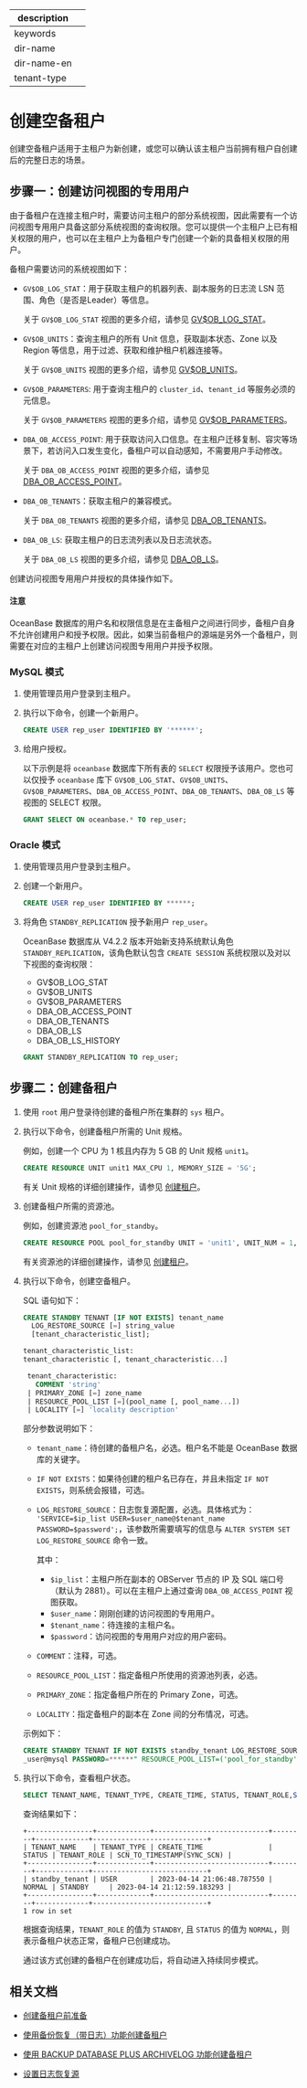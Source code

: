 |description||
|---|---|
|keywords||
|dir-name||
|dir-name-en||
|tenant-type||

# 创建空备租户

创建空备租户适用于主租户为新创建，或您可以确认该主租户当前拥有租户自创建后的完整日志的场景。

## 步骤一：创建访问视图的专用用户

由于备租户在连接主租户时，需要访问主租户的部分系统视图，因此需要有一个访问视图专用用户具备这部分系统视图的查询权限。您可以提供一个主租户上已有相关权限的用户，也可以在主租户上为备租户专门创建一个新的具备相关权限的用户。

备租户需要访问的系统视图如下：

* `GV$OB_LOG_STAT`：用于获取主租户的机器列表、副本服务的日志流 LSN 范围、角色（是否是Leader）等信息。
  
  关于 `GV$OB_LOG_STAT` 视图的更多介绍，请参见 [GV$OB_LOG_STAT](../../../../700.reference/700.system-views/400.system-view-of-mysql-mode/300.performance-view-of-mysql-mode/1900.gv-ob_log_stat-of-mysql-mode.md)。

* `GV$OB_UNITS`：查询主租户的所有 Unit 信息，获取副本状态、Zone 以及 Region 等信息，用于过滤、获取和维护租户机器连接等。

  关于 `GV$OB_UNITS` 视图的更多介绍，请参见 [GV$OB_UNITS](../../../../700.reference/700.system-views/400.system-view-of-mysql-mode/300.performance-view-of-mysql-mode/3900.gv-ob_units-of-mysql-mode.md)。

* `GV$OB_PARAMETERS`: 用于查询主租户的 `cluster_id`、`tenant_id` 等服务必须的元信息。

  关于 `GV$OB_PARAMETERS` 视图的更多介绍，请参见 [GV$OB_PARAMETERS](../../../../700.reference/700.system-views/400.system-view-of-mysql-mode/300.performance-view-of-mysql-mode/2100.gv-ob_parameters-of-mysql-mode.md)。

* `DBA_OB_ACCESS_POINT`: 用于获取访问入口信息。在主租户迁移复制、容灾等场景下，若访问入口发生变化，备租户可以自动感知，不需要用户手动修改。

  关于 `DBA_OB_ACCESS_POINT` 视图的更多介绍，请参见 [DBA_OB_ACCESS_POINT](../../../../700.reference/700.system-views/400.system-view-of-mysql-mode/200.dictionary-view-of-mysql-mode/5400.o-dba_ob_access_point-of-mysql-mode.md)。

* `DBA_OB_TENANTS`：获取主租户的兼容模式。

  关于 `DBA_OB_TENANTS` 视图的更多介绍，请参见 [DBA_OB_TENANTS](../../../../700.reference/700.system-views/400.system-view-of-mysql-mode/200.dictionary-view-of-mysql-mode/12000.o-dba_ob_tenants-of-mysql-mode.md)。
  
* `DBA_OB_LS`: 获取主租户的日志流列表以及日志流状态。

  关于 `DBA_OB_LS` 视图的更多介绍，请参见 [DBA_OB_LS](../../../../700.reference/700.system-views/400.system-view-of-mysql-mode/200.dictionary-view-of-mysql-mode/9200.o-dba_ob_ls-of-mysql-mode.md)。

创建访问视图专用用户并授权的具体操作如下。

<main id="notice" type='notice'>
<h4>注意</h4>
<p>OceanBase 数据库的用户名和权限信息是在主备租户之间进行同步，备租户自身不允许创建用户和授予权限。因此，如果当前备租户的源端是另外一个备租户，则需要在对应的主租户上创建访问视图专用用户并授予权限。</p>
</main>

### MySQL 模式

1. 使用管理员用户登录到主租户。

2. 执行以下命令，创建一个新用户。

   ```sql
   CREATE USER rep_user IDENTIFIED BY '******';
   ```

3. 给用户授权。

   以下示例是将 `oceanbase` 数据库下所有表的 `SELECT` 权限授予该用户。您也可以仅授予 `oceanbase` 库下 `GV$OB_LOG_STAT`、`GV$OB_UNITS`、`GV$OB_PARAMETERS`、`DBA_OB_ACCESS_POINT`、`DBA_OB_TENANTS`、`DBA_OB_LS` 等视图的 SELECT 权限。

   ```sql
   GRANT SELECT ON oceanbase.* TO rep_user;
   ```

### Oracle 模式

1. 使用管理员用户登录到主租户。

2. 创建一个新用户。

   ```sql
   CREATE USER rep_user IDENTIFIED BY ******;
   ```

3. 将角色 `STANDBY_REPLICATION` 授予新用户 `rep_user`。

   OceanBase 数据库从 V4.2.2 版本开始新支持系统默认角色 `STANDBY_REPLICATION`，该角色默认包含 `CREATE SESSION` 系统权限以及对以下视图的查询权限：

   * GV$OB_LOG_STAT
   * GV$OB_UNITS
   * GV$OB_PARAMETERS
   * DBA_OB_ACCESS_POINT
   * DBA_OB_TENANTS
   * DBA_OB_LS
   * DBA_OB_LS_HISTORY

   ```sql
   GRANT STANDBY_REPLICATION TO rep_user;
   ```

## 步骤二：创建备租户

1. 使用 `root` 用户登录待创建的备租户所在集群的 `sys` 租户。

2. 执行以下命令，创建备租户所需的 Unit 规格。

   例如，创建一个 CPU 为 1 核且内存为 5 GB 的 Unit 规格 `unit1`。

   ```sql
   CREATE RESOURCE UNIT unit1 MAX_CPU 1, MEMORY_SIZE = '5G';
   ```

   有关 Unit 规格的详细创建操作，请参见 [创建租户](../../../200.tenant-management/600.common-tenant-operations/200.manage-create-tenant.md)。

3. 创建备租户所需的资源池。

   例如，创建资源池 `pool_for_standby`。

   ```sql
   CREATE RESOURCE POOL pool_for_standby UNIT = 'unit1', UNIT_NUM = 1, ZONE_LIST = ('zone1','zone2','zone3');
   ```

    有关资源池的详细创建操作，请参见 [创建租户](../../../200.tenant-management/600.common-tenant-operations/200.manage-create-tenant.md)。

4. 执行以下命令，创建空备租户。

   SQL 语句如下：

   ```sql
   CREATE STANDBY TENANT [IF NOT EXISTS] tenant_name 
     LOG_RESTORE_SOURCE [=] string_value
     [tenant_characteristic_list];

   tenant_characteristic_list: 
   tenant_characteristic [, tenant_characteristic...]

    tenant_characteristic: 
      COMMENT 'string'  
    | PRIMARY_ZONE [=] zone_name  
    | RESOURCE_POOL_LIST [=](pool_name [, pool_name...])
    | LOCALITY [=] 'locality description'
   ```

   部分参数说明如下：

   * `tenant_name`：待创建的备租户名，必选。租户名不能是 OceanBase 数据库的关键字。
   * `IF NOT EXISTS`：如果待创建的租户名已存在，并且未指定 `IF NOT EXISTS`，则系统会报错，可选。
   * `LOG_RESTORE_SOURCE`：日志恢复源配置，必选。具体格式为： `'SERVICE=$ip_list USER=$user_name@$tenant_name PASSWORD=$password';`，该参数所需要填写的信息与 `ALTER SYSTEM SET LOG_RESTORE_SOURCE` 命令一致。

     其中：

     * `$ip_list`：主租户所在副本的 OBServer 节点的 IP 及 SQL 端口号（默认为 2881）。可以在主租户上通过查询 `DBA_OB_ACCESS_POINT` 视图获取。
     * `$user_name`：刚刚创建的访问视图的专用用户。
     * `$tenant_name`：待连接的主租户名。
     * `$password`：访问视图的专用用户对应的用户密码。

   * `COMMENT`：注释，可选。
   * `RESOURCE_POOL_LIST`：指定备租户所使用的资源池列表，必选。
   * `PRIMARY_ZONE`：指定备租户所在的 Primary Zone，可选。
   * `LOCALITY`：指定备租户的副本在 Zone 间的分布情况，可选。

   示例如下：

   ```sql
   CREATE STANDBY TENANT IF NOT EXISTS standby_tenant LOG_RESTORE_SOURCE = "SERVICE=xx.xx.xx.1:2881;xx.xx.xx.2:2881;xx.xx.xx.3:2881 USER=rep
   _user@mysql PASSWORD=******" RESOURCE_POOL_LIST=('pool_for_standby');
   ```

5. 执行以下命令，查看租户状态。

   ```sql
   SELECT TENANT_NAME, TENANT_TYPE, CREATE_TIME, STATUS, TENANT_ROLE,SCN_TO_TIMESTAMP(SYNC_SCN) FROM oceanbase.DBA_OB_TENANTS WHERE TENANT_NAME = 'standby_tenant';
   ```

   查询结果如下：

   ```shell
   +----------------+-------------+----------------------------+--------+-------------+----------------------------+
   | TENANT_NAME    | TENANT_TYPE | CREATE_TIME                | STATUS | TENANT_ROLE | SCN_TO_TIMESTAMP(SYNC_SCN) |
   +----------------+-------------+----------------------------+--------+-------------+----------------------------+
   | standby_tenant | USER        | 2023-04-14 21:06:48.787550 | NORMAL | STANDBY     | 2023-04-14 21:12:59.183293 |
   +----------------+-------------+----------------------------+--------+-------------+----------------------------+
   1 row in set
   ```

   根据查询结果，`TENANT_ROLE` 的值为 `STANDBY`, 且 `STATUS` 的值为 `NORMAL`，则表示备租户状态正常，备租户已创建成功。

   通过该方式创建的备租户在创建成功后，将自动进入持续同步模式。

## 相关文档

* [创建备租户前准备](../200.create-a-standby-tenant/100.preparations-for-creat-standby-tenant.md)

* [使用备份恢复（带日志）功能创建备租户](../200.create-a-standby-tenant/300.create-a-standby-tenant-by-backup-and-recovery.md)

* [使用 BACKUP DATABASE PLUS ARCHIVELOG 功能创建备租户](../200.create-a-standby-tenant/400.create-a-standby-tenant-by-backup-database-plus-archivelog.md)

* [设置日志恢复源](../300.log-transport-service/200.configure-the-log-transport-service/100.set-log-restore-source.md)
